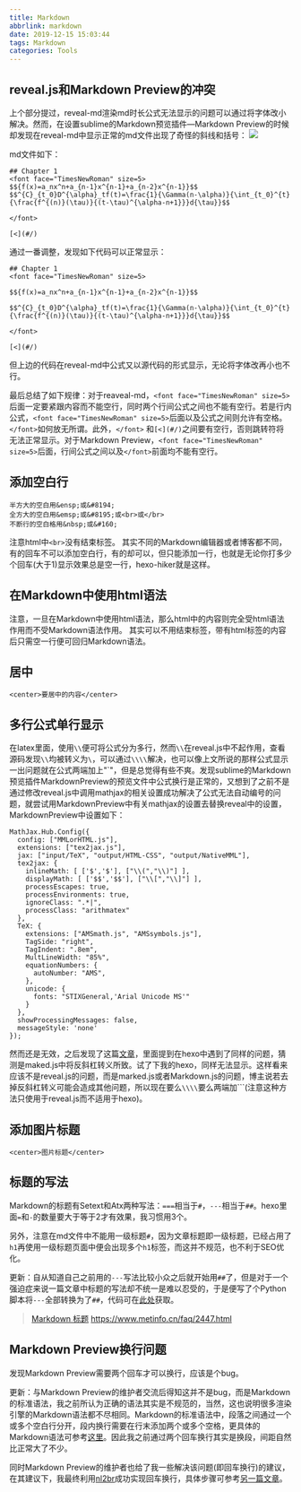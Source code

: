 ```yaml
---
title: Markdown
abbrlink: markdown
date: 2019-12-15 15:03:44
tags: Markdown
categories: Tools
---
```


## reveal.js和Markdown Preview的冲突
上个部分提过，reveal-md渲染md时长公式无法显示的问题可以通过将字体改小解决。然而，在设置sublime的Markdown预览插件&mdash;Markdown Preview的时候却发现在reveal-md中显示正常的md文件出现了奇怪的斜线和括号：
![](http://jingwang.site/file//img/20191217135319.png)

md文件如下：
```
## Chapter 1
<font face="TimesNewRoman" size=5>
$${f(x)=a_nx^n+a_{n-1}x^{n-1}+a_{n-2}x^{n-1}}$$
$$^{C}_{t_0}D^{\alpha}_tf(t)=\frac{1}{\Gamma(n-\alpha)}{\int_{t_0}^{t}{\frac{f^{(n)}(\tau)}{(t-\tau)^{\alpha-n+1}}}d{\tau}}$$

</font>

[<](#/)
```
通过一番调整，发现如下代码可以正常显示：
```
## Chapter 1
<font face="TimesNewRoman" size=5>

$${f(x)=a_nx^n+a_{n-1}x^{n-1}+a_{n-2}x^{n-1}}$$

$$^{C}_{t_0}D^{\alpha}_tf(t)=\frac{1}{\Gamma(n-\alpha)}{\int_{t_0}^{t}{\frac{f^{(n)}(\tau)}{(t-\tau)^{\alpha-n+1}}}d{\tau}}$$

</font>

[<](#/)
```
但上边的代码在reveal-md中公式又以源代码的形式显示，无论将字体改再小也不行。

最后总结了如下规律：对于reaveal-md，`<font face="TimesNewRoman" size=5>`后面一定要紧跟内容而不能空行，同时两个行间公式之间也不能有空行。若是行内公式，`<font face="TimesNewRoman" size=5>`后面以及公式之间则允许有空格。`</font>`如何放无所谓。此外，`</font>`
和`[<](#/)`之间要有空行，否则跳转符将无法正常显示。对于Markdown Preview，`<font face="TimesNewRoman" size=5>`后面，行间公式之间以及`</font>`前面均不能有空行。

## 添加空白行
```
半方大的空白用&ensp;或&#8194;
全方大的空白用&emsp;或&#8195;或<br>或</br>
不断行的空白格用&nbsp;或&#160;
```
注意html中`<br>`没有结束标签。
其实不同的Markdown编辑器或者博客都不同，有的回车不可以添加空白行，有的却可以，但只能添加一行，也就是无论你打多少个回车(大于1)显示效果总是空一行，hexo-hiker就是这样。

## 在Markdown中使用html语法
注意，一旦在Markdown中使用html语法，那么html中的内容则完全受html语法作用而不受Markdown语法作用。 其实可以不用结束标签，带有html标签的内容后只需空一行便可回归Markdown语法。

## 居中
`<center>要居中的内容</center>`

## 多行公式单行显示
在latex里面，使用`\\`便可将公式分为多行，然而`\\`在reveal.js中不起作用，查看源码发现`\\`均被转义为`\`，可以通过`\\\\`解决，也可以像上文所说的那样公式显示一出问题就在公式两端加上"`"，但是总觉得有些不爽。发现sublime的Markdown预览插件MarkdownPreview的预览文件中公式换行是正常的，又想到了之前不是通过修改reveal.js中调用mathjax的相关设置成功解决了公式无法自动编号的问题，就尝试用MarkdownPreview中有关mathjax的设置去替换reveal中的设置，MarkdownPreview中设置如下：
```
MathJax.Hub.Config({
  config: ["MMLorHTML.js"],
  extensions: ["tex2jax.js"],
  jax: ["input/TeX", "output/HTML-CSS", "output/NativeMML"],
  tex2jax: {
    inlineMath: [ ['$','$'], ["\\(","\\)"] ],
    displayMath: [ ['$$','$$'], ["\\[","\\]"] ],
    processEscapes: true,
    processEnvironments: true,
    ignoreClass: ".*|",
    processClass: "arithmatex"
  },
  TeX: {
    extensions: ["AMSmath.js", "AMSsymbols.js"],
    TagSide: "right",
    TagIndent: ".8em",
    MultLineWidth: "85%",
    equationNumbers: {
      autoNumber: "AMS",
    },
    unicode: {
      fonts: "STIXGeneral,'Arial Unicode MS'"
    }
  },
  showProcessingMessages: false,
  messageStyle: 'none'
});
```
然而还是无效，之后发现了这篇[文章](http://kubicode.me/2016/03/18/Hexo/The-Trick-about-Hexo-Support-MutliLine-Equation-using-Mathjax/)，里面提到在hexo中遇到了同样的问题，猜测是maked.js中将反斜杠转义所致。试了下我的hexo，同样无法显示。这样看来应该不是reveal.js的问题，而是marked.js或者Markdown.js的问题，博主说若去掉反斜杠转义可能会造成其他问题，所以现在要么`\\\\`要么两端加```(注意这种方法只使用于reveal.js而不适用于hexo)。

## 添加图片标题
`<center>图片标题</center>`

## 标题的写法
Markdown的标题有Setext和Atx两种写法：`===`相当于`#`，`---`相当于`##`。hexo里面`=`和`-`的数量要大于等于2才有效果，我习惯用3个。

另外，注意在md文件中不能用一级标题`#`，因为文章标题即一级标题，已经占用了`h1`再使用一级标题页面中便会出现多个`h1`标签，而这并不规范，也不利于SEO优化。

更新：自从知道自己之前用的`---`写法比较小众之后就开始用`##`了，但是对于一个强迫症来说一篇文章中标题的写法却不统一是难以忍受的，于是便写了个Python脚本将`---`全部转换为了`##`，代码可在[此处](https://gist.github.com/JingwangLi/cbddb820b3a728ae4cd8fd392042b3f2)获取。

>[Markdown 标题](https://www.w3cschool.cn/markdownyfsm/ryj1e2.html)
>https://www.metinfo.cn/faq/2447.html

## Markdown Preview换行问题
发现Markdown Preview需要两个回车才可以换行，应该是个bug。

更新：与Markdown Preview的维护者交流后得知这并不是bug，而是Markdown的标准语法，我之前所认为正确的语法其实是不规范的，当然，这也说明很多渲染引擎的Markdown语法都不尽相同。Markdown的标准语法中，段落之间通过一个或多个空白行分开，段内换行需要在行末添加两个或多个空格，更具体的Markdown语法可参考[这里](https://daringfireball.net/projects/markdown/syntax)。因此我之前通过两个回车换行其实是换段，间距自然比正常大了不少。

同时Markdown Preview的维护者也给了我一些解决该问题(即回车换行)的建议，在其建议下，我最终利用[nl2br](https://python-markdown.github.io/extensions/nl2br/)成功实现回车换行，具体步骤可参考[另一篇文章](https://jingwang.site/posts/sublime-text.html#Markdown-Preview)。
